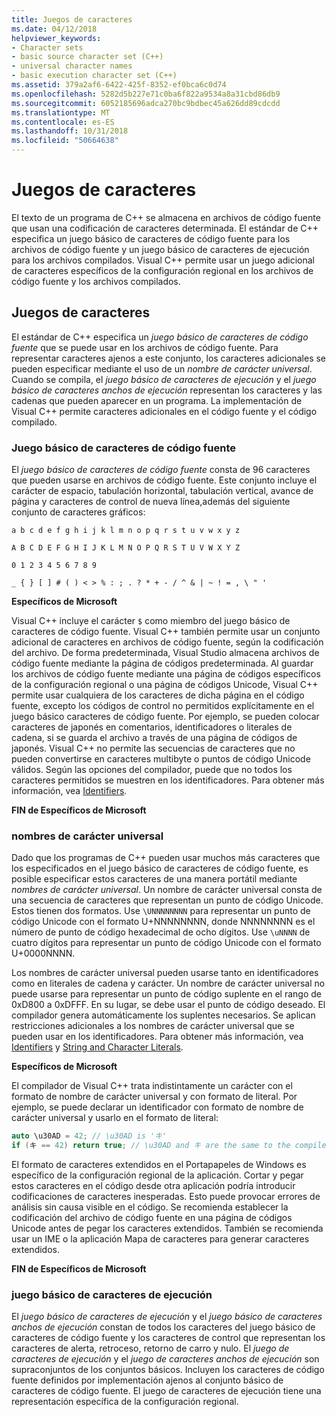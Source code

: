 ```yaml
---
title: Juegos de caracteres
ms.date: 04/12/2018
helpviewer_keywords:
- Character sets
- basic source character set (C++)
- universal character names
- basic execution character set (C++)
ms.assetid: 379a2af6-6422-425f-8352-ef0bca6c0d74
ms.openlocfilehash: 5282d5b227e71c0ba6f822a9534a8a31cbd86db9
ms.sourcegitcommit: 6052185696adca270bc9bdbec45a626dd89cdcdd
ms.translationtype: MT
ms.contentlocale: es-ES
ms.lasthandoff: 10/31/2018
ms.locfileid: "50664638"
---
```

# <a name="character-sets"></a>Juegos de caracteres

El texto de un programa de C++ se almacena en archivos de código fuente que usan una codificación de caracteres determinada. El estándar de C++ especifica un juego básico de caracteres de código fuente para los archivos de código fuente y un juego básico de caracteres de ejecución para los archivos compilados. Visual C++ permite usar un juego adicional de caracteres específicos de la configuración regional en los archivos de código fuente y los archivos compilados.

## <a name="character-sets"></a>Juegos de caracteres

El estándar de C++ especifica un *juego básico de caracteres de código fuente* que se puede usar en los archivos de código fuente. Para representar caracteres ajenos a este conjunto, los caracteres adicionales se pueden especificar mediante el uso de un *nombre de carácter universal*. Cuando se compila, el *juego básico de caracteres de ejecución* y el *juego básico de caracteres anchos de ejecución* representan los caracteres y las cadenas que pueden aparecer en un programa. La implementación de Visual C++ permite caracteres adicionales en el código fuente y el código compilado.

### <a name="basic-source-character-set"></a>Juego básico de caracteres de código fuente

El *juego básico de caracteres de código fuente* consta de 96 caracteres que pueden usarse en archivos de código fuente. Este conjunto incluye el carácter de espacio, tabulación horizontal, tabulación vertical, avance de página y caracteres de control de nueva línea,además del siguiente conjunto de caracteres gráficos:

`a b c d e f g h i j k l m n o p q r s t u v w x y z`

`A B C D E F G H I J K L M N O P Q R S T U V W X Y Z`

`0 1 2 3 4 5 6 7 8 9`

`_ { } [ ] # ( ) < > % : ; . ? * + - / ^ & | ~ ! = , \ " '`

**Específicos de Microsoft**

Visual C++ incluye el carácter `$` como miembro del juego básico de caracteres de código fuente. Visual C++ también permite usar un conjunto adicional de caracteres en archivos de código fuente, según la codificación del archivo. De forma predeterminada, Visual Studio almacena archivos de código fuente mediante la página de códigos predeterminada. Al guardar los archivos de código fuente mediante una página de códigos específicos de la configuración regional o una página de códigos Unicode, Visual C++ permite usar cualquiera de los caracteres de dicha página en el código fuente, excepto los códigos de control no permitidos explícitamente en el juego básico caracteres de código fuente. Por ejemplo, se pueden colocar caracteres de japonés en comentarios, identificadores o literales de cadena, si se guarda el archivo a través de una página de códigos de japonés. Visual C++ no permite las secuencias de caracteres que no pueden convertirse en caracteres multibyte o puntos de código Unicode válidos. Según las opciones del compilador, puede que no todos los caracteres permitidos se muestren en los identificadores. Para obtener más información, vea [Identifiers](../cpp/identifiers-cpp.md).

**FIN de Específicos de Microsoft**

### <a name="universal-character-names"></a>nombres de carácter universal

Dado que los programas de C++ pueden usar muchos más caracteres que los especificados en el juego básico de caracteres de código fuente, es posible especificar estos caracteres de una manera portátil mediante *nombres de carácter universal*. Un nombre de carácter universal consta de una secuencia de caracteres que representan un punto de código Unicode.  Estos tienen dos formatos. Use `\UNNNNNNNN` para representar un punto de código Unicode con el formato U+NNNNNNNN, donde NNNNNNNN es el número de punto de código hexadecimal de ocho dígitos. Use `\uNNNN` de cuatro dígitos para representar un punto de código Unicode con el formato U+0000NNNN.

Los nombres de carácter universal pueden usarse tanto en identificadores como en literales de cadena y carácter. Un nombre de carácter universal no puede usarse para representar un punto de código suplente en el rango de 0xD800 a 0xDFFF. En su lugar, se debe usar el punto de código deseado. El compilador genera automáticamente los suplentes necesarios. Se aplican restricciones adicionales a los nombres de carácter universal que se pueden usar en los identificadores. Para obtener más información, vea [Identifiers](../cpp/identifiers-cpp.md) y [String and Character Literals](../cpp/string-and-character-literals-cpp.md).

**Específicos de Microsoft**

El compilador de Visual C++ trata indistintamente un carácter con el formato de nombre de carácter universal y con formato de literal. Por ejemplo, se puede declarar un identificador con formato de nombre de carácter universal y usarlo en el formato de literal:

```cpp
auto \u30AD = 42; // \u30AD is 'キ'
if (キ == 42) return true; // \u30AD and キ are the same to the compiler
```

El formato de caracteres extendidos en el Portapapeles de Windows es específico de la configuración regional de la aplicación. Cortar y pegar estos caracteres en el código desde otra aplicación podría introducir codificaciones de caracteres inesperadas. Esto puede provocar errores de análisis sin causa visible en el código. Se recomienda establecer la codificación del archivo de código fuente en una página de códigos Unicode antes de pegar los caracteres extendidos. También se recomienda usar un IME o la aplicación Mapa de caracteres para generar caracteres extendidos.

**FIN de Específicos de Microsoft**

### <a name="basic-execution-character-set"></a>juego básico de caracteres de ejecución

El *juego básico de caracteres de ejecución* y el *juego básico de caracteres anchos de ejecución* constan de todos los caracteres del juego básico de caracteres de código fuente y los caracteres de control que representan los caracteres de alerta, retroceso, retorno de carro y nulo. El *juego de caracteres de ejecución* y el *juego de caracteres anchos de ejecución* son supraconjuntos de los conjuntos básicos. Incluyen los caracteres de código fuente definidos por implementación ajenos al conjunto básico de caracteres de código fuente. El juego de caracteres de ejecución tiene una representación específica de la configuración regional.